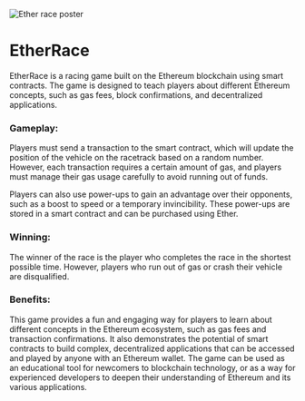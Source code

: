 ![Ether race poster](https://user-images.githubusercontent.com/56066399/227703235-5ba9ac5a-8783-47ac-ab65-0c070cb7c13b.png)
# EtherRace

EtherRace is a racing game built on the Ethereum blockchain using smart contracts. The game is designed to teach players about different Ethereum concepts, such as gas fees, block confirmations, and decentralized applications.

### Gameplay:
Players must send a transaction to the smart contract, which will update the position of the vehicle on the racetrack based on a random number. However, each transaction requires a certain amount of gas, and players must manage their gas usage carefully to avoid running out of funds.

Players can also use power-ups to gain an advantage over their opponents, such as a boost to speed or a temporary invincibility. These power-ups are stored in a smart contract and can be purchased using Ether.

### Winning:
The winner of the race is the player who completes the race in the shortest possible time. However, players who run out of gas or crash their vehicle are disqualified.

### Benefits:
This game provides a fun and engaging way for players to learn about different concepts in the Ethereum ecosystem, such as gas fees and transaction confirmations. It also demonstrates the potential of smart contracts to build complex, decentralized applications that can be accessed and played by anyone with an Ethereum wallet. The game can be used as an educational tool for newcomers to blockchain technology, or as a way for experienced developers to deepen their understanding of Ethereum and its various applications.
```
